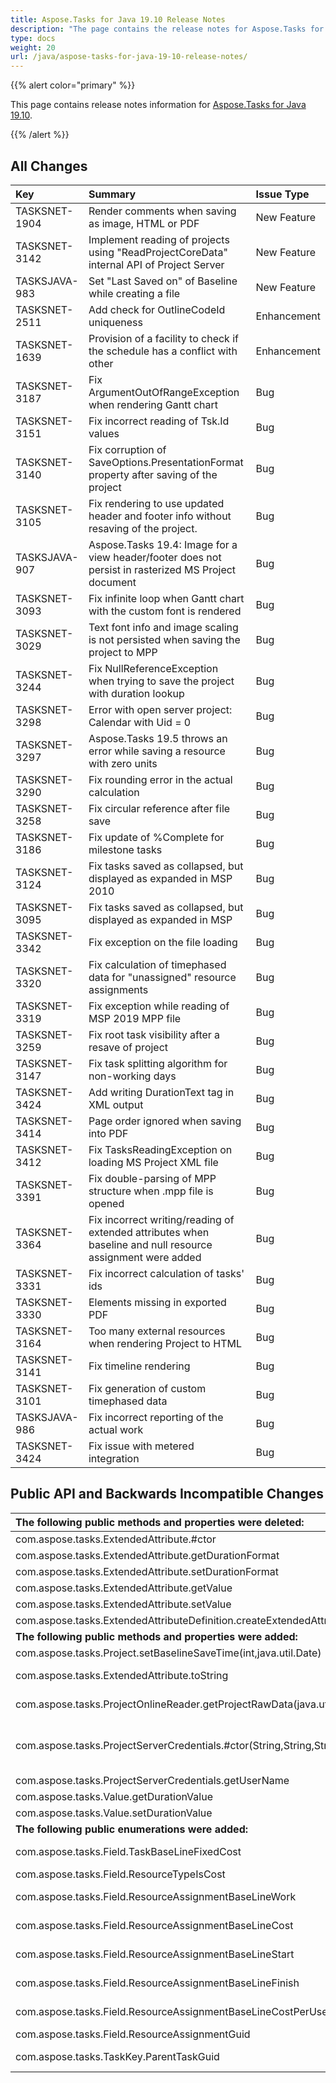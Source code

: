 ```yaml
---
title: Aspose.Tasks for Java 19.10 Release Notes
description: "The page contains the release notes for Aspose.Tasks for Java 19.10."
type: docs
weight: 20
url: /java/aspose-tasks-for-java-19-10-release-notes/
---
```


{{% alert color="primary" %}} 

This page contains release notes information for [Aspose.Tasks for Java 19.10](https://downloads.aspose.com/tasks/java/new-releases/aspose.tasks-for-java-19.10/).

{{% /alert %}}

## **All Changes**

|**Key**|**Summary**|**Issue Type**|
| :- | :- | :- |
|TASKSNET-1904|Render comments when saving as image, HTML or PDF|New Feature|
|TASKSNET-3142|Implement reading of projects using "ReadProjectCoreData" internal API of Project Server|New Feature|
|TASKSJAVA-983|Set "Last Saved on" of Baseline while creating a file|New Feature|
|TASKSNET-2511|Add check for OutlineCodeId uniqueness|Enhancement|
|TASKSNET-1639|Provision of a facility to check if the schedule has a conflict with other|Enhancement|
|TASKSNET-3187|Fix ArgumentOutOfRangeException when rendering Gantt chart|Bug|
|TASKSNET-3151|Fix incorrect reading of Tsk.Id values|Bug|
|TASKSNET-3140|Fix corruption of SaveOptions.PresentationFormat property after saving of the project|Bug|
|TASKSNET-3105|Fix rendering to use updated header and footer info without resaving of the project.|Bug|
|TASKSJAVA-907|Aspose.Tasks 19.4: Image for a view header/footer does not persist in rasterized MS Project document|Bug|
|TASKSNET-3093|Fix infinite loop when Gantt chart with the custom font is rendered|Bug|
|TASKSNET-3029|Text font info and image scaling is not persisted when saving the project to MPP|Bug|
|TASKSNET-3244|Fix NullReferenceException when trying to save the project with duration lookup|Bug|
|TASKSNET-3298|Error with open server project: Calendar with Uid = 0|Bug|
|TASKSNET-3297|Aspose.Tasks 19.5 throws an error while saving a resource with zero units|Bug|
|TASKSNET-3290|Fix rounding error in the actual calculation|Bug|
|TASKSNET-3258|Fix circular reference after file save|Bug|
|TASKSNET-3186|Fix update of %Complete for milestone tasks|Bug|
|TASKSNET-3124|Fix tasks saved as collapsed, but displayed as expanded in MSP 2010|Bug|
|TASKSNET-3095|Fix tasks saved as collapsed, but displayed as expanded in MSP|Bug|
|TASKSNET-3342|Fix exception on the file loading|Bug|
|TASKSNET-3320|Fix calculation of timephased data for "unassigned" resource assignments|Bug|
|TASKSNET-3319|Fix exception while reading of MSP 2019 MPP file|Bug|
|TASKSNET-3259|Fix root task visibility after a resave of project|Bug|
|TASKSNET-3147|Fix task splitting algorithm for non-working days|Bug|
|TASKSNET-3424|Add writing DurationText tag in XML output|Bug|
|TASKSNET-3414|Page order ignored when saving into PDF|Bug|
|TASKSNET-3412|Fix TasksReadingException on loading MS Project XML file|Bug|
|TASKSNET-3391|Fix double-parsing of MPP structure when .mpp file is opened|Bug|
|TASKSNET-3364|Fix incorrect writing/reading of extended attributes when baseline and null resource assignment were added|Bug|
|TASKSNET-3331|Fix incorrect calculation of tasks' ids|Bug|
|TASKSNET-3330|Elements missing in exported PDF|Bug|
|TASKSNET-3164|Too many external resources when rendering Project to HTML|Bug|
|TASKSNET-3141|Fix timeline rendering|Bug|
|TASKSNET-3101|Fix generation of custom timephased data|Bug|
|TASKSJAVA-986|Fix incorrect reporting of the actual work|Bug|
|TASKSNET-3424|Fix issue with metered integration|Bug|

## **Public API and Backwards Incompatible Changes**

|**The following public methods and properties were deleted:**|**Description**|
| :- | :- |
|com.aspose.tasks.ExtendedAttribute.#ctor||
|com.aspose.tasks.ExtendedAttribute.getDurationFormat||
|com.aspose.tasks.ExtendedAttribute.setDurationFormat||
|com.aspose.tasks.ExtendedAttribute.getValue||
|com.aspose.tasks.ExtendedAttribute.setValue||
|com.aspose.tasks.ExtendedAttributeDefinition.createExtendedAttribute(com.aspose.tasks.OutlineValue)||
|**The following public methods and properties were added:**|**Description**|
|com.aspose.tasks.Project.setBaselineSaveTime(int,java.util.Date)|Sets the baseline save time.|
|com.aspose.tasks.ExtendedAttribute.toString|Returns short string representation of an extended attribute.|
|com.aspose.tasks.ProjectOnlineReader.getProjectRawData(java.util.UUID)|Gets the project's binary data for troubleshooting purposes.|
|com.aspose.tasks.ProjectServerCredentials.#ctor(String,String,String)|Initializes a new instance of the com.aspose.tasks.ProjectServerCredentials class using url of SharePoint site, user name and password.|
|com.aspose.tasks.ProjectServerCredentials.getUserName|Gets the user name for SharePoint site|
|com.aspose.tasks.Value.getDurationValue||
|com.aspose.tasks.Value.setDurationValue||
|**The following public enumerations were added:**|**Description**|
|com.aspose.tasks.Field.TaskBaseLineFixedCost|Represents the Baseline Fixed Cost (Task) field.|
|com.aspose.tasks.Field.ResourceTypeIsCost|Represents the Type (Cost) field.|
|com.aspose.tasks.Field.ResourceAssignmentBaseLineWork|Represents the Baseline Work (Assignment) field.|
|com.aspose.tasks.Field.ResourceAssignmentBaseLineCost|Represents the Baseline Cost (Assignment) field.|
|com.aspose.tasks.Field.ResourceAssignmentBaseLineStart|Represents the Baseline Start (Assignment) field.|
|com.aspose.tasks.Field.ResourceAssignmentBaseLineFinish|Represents the Baseline Finish (Assignment) field.|
|com.aspose.tasks.Field.ResourceAssignmentBaseLineCostPerUse|Represents the Baseline Cost Per Use (Assignment) field.|
|com.aspose.tasks.Field.ResourceAssignmentGuid|Represents the Guid (Assignment) field.|
|com.aspose.tasks.TaskKey.ParentTaskGuid|Represents the ParentTaskGuid (Task) field.|

